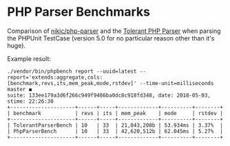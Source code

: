 PHP Parser Benchmarks
=====================

Comparison of [nikic/php-parser](https://github.com/nikic/PHP-Parser) and the
[Tolerant PHP Parser](https://github.com/Microsoft/tolerant-php-parser) when
parsing the PHPUnit TestCase (version 5.0 for no particular reason other than
it's huge).

Example result:

```
./vendor/bin/phpbench report --uuid=latest --report='extends:aggregate,cols:[benchmark,revs,its,mem_peak,mode,rstdev]' --time-unit=milliseconds           master ◼
suite: 133ee179a3d6f266c949f9486ba0dc8c918fd348, date: 2018-05-03, stime: 22:26:30
+---------------------+------+-----+-------------+----------+--------+
| benchmark           | revs | its | mem_peak    | mode     | rstdev |
+---------------------+------+-----+-------------+----------+--------+
| TolerantParserBench | 10   | 33  | 21,043,208b | 53.934ms | 3.37%  |
| PhpParserBench      | 10   | 33  | 42,620,512b | 62.045ms | 5.27%  |
+---------------------+------+-----+-------------+----------+--------+
```

